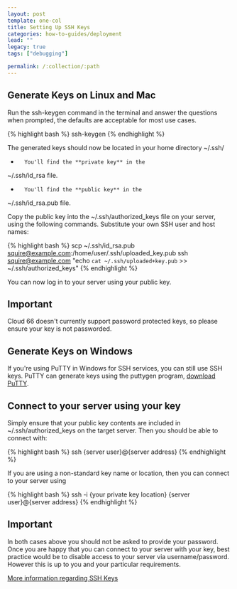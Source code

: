 ```yaml
---
layout: post
template: one-col
title: Setting Up SSH Keys
categories: how-to-guides/deployment
lead: ""
legacy: true
tags: ["debugging"]

permalink: /:collection/:path
---
```


## Generate Keys on Linux and Mac

Run the 
ssh-keygen
 command in the terminal and answer the questions when prompted, the defaults are acceptable for most use cases.

{% highlight bash %}
ssh-keygen
{% endhighlight %}

The generated keys should now be located in your home directory 
~/.ssh/
*		You'll find the **private key** in the 
~/.ssh/id_rsa
 file.
*		You'll find the **public key** in the 
~/.ssh/id_rsa.pub
 file.

Copy the public key into the 
~/.ssh/authorized_keys
 file on your server, using the following commands. Substitute your own SSH user and host names:

{% highlight bash %}
scp ~/.ssh/id_rsa.pub squire@example.com:/home/user/.ssh/uploaded_key.pub
ssh squire@example.com "echo `cat ~/.ssh/uploaded+key.pub` >> ~/.ssh/authorized_keys"
{% endhighlight %}

You can now log in to your server using your public key.



## Important

Cloud 66 doesn't currently support password protected keys, so please ensure your key is not passworded.


## Generate Keys on Windows

If you're using PuTTY in Windows for SSH services, you can still use SSH keys. PuTTY can generate keys using the puttygen program, [download PuTTY](http://www.chiark.greenend.org.uk/~sgtatham/putty/).


## Connect to your server using your key

Simply ensure that your public key contents are included in ~/.ssh/authorized_keys on the target server. Then you should be able to connect with:

{% highlight bash %}
ssh {server user}@{server address}
{% endhighlight %}

If you are using a non-standard key name or location, then you can connect to your server using

{% highlight bash %}
ssh -i {your private key location} {server user}@{server address}
{% endhighlight %}


## Important

In both cases above you should not be asked to provide your password.
Once you are happy that you can connect to your server with your key, best practice would be to disable access to your server via username/password. However this is up to you and your particular requirements.

[More information regarding SSH Keys](http://library.linode.com/security/ssh-keys)

